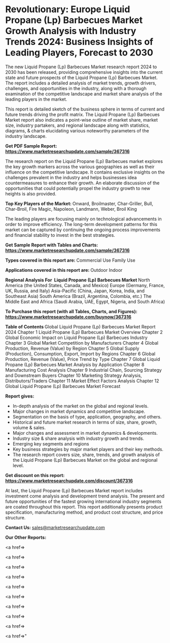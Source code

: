 # Revolutionary: Europe Liquid Propane (Lp) Barbecues Market Growth Analysis with Industry Trends 2024: Business Insights of Leading Players, Forecast to 2030

The new Liquid Propane (Lp) Barbecues Market research report 2024 to 2030 has been released, providing comprehensive insights into the current state and future prospects of the Liquid Propane (Lp) Barbecues Market. The report includes a detailed analysis of market trends, growth drivers, challenges, and opportunities in the industry, along with a thorough examination of the competitive landscape and market share analysis of the leading players in the market.

This report is detailed sketch of the business sphere in terms of current and future trends driving the profit matrix. The Liquid Propane (Lp) Barbecues Market report also indicates a point-wise outline of market share, market size, industry partakers, and regional landscape along with statistics, diagrams, &amp; charts elucidating various noteworthy parameters of the industry landscape.

<strong><b>Get PDF Sample Report: <a href=https://www.marketresearchupdate.com/sample/367316>https://www.marketresearchupdate.com/sample/367316</a></b></strong>

The research report on the Liquid Propane (Lp) Barbecues market explores the key growth markers across the various geographies as well as their influence on the competitive landscape. It contains exclusive insights on the challenges prevalent in the industry and helps businesses idea countermeasures to enhance their growth. An elaborate discussion of the opportunities that could potentially propel the industry growth to new heights is also provided.

<strong><b>Top Key Players of the Market:
</b></strong>Onward, Broilmaster, Char-Griller, Bull, Char-Broil, Fire Magic, Napoleon, Landmann, Weber, Broil King<strong><b>
</b></strong>

The leading players are focusing mainly on technological advancements in order to improve efficiency. The long-term development patterns for this market can be captured by continuing the ongoing process improvements and financial stability to invest in the best strategies.

<strong><b>Get Sample Report with Tables and Charts: <a href=https://www.marketresearchupdate.com/sample/367316>https://www.marketresearchupdate.com/sample/367316</a></b></strong>

<strong><b>Types covered in this report are:
</b></strong>Commercial Use
Family Use<strong><b>
</b></strong>

<strong><b>Applications covered in this report are:
</b></strong>Outdoor
Indoor<strong><b>
</b></strong>

<strong><b>Regional Analysis For  Liquid Propane (Lp) Barbecues Market</b></strong><strong><b>
</b></strong>North America (the United States, Canada, and Mexico)
Europe (Germany, France, UK, Russia, and Italy)
Asia-Pacific (China, Japan, Korea, India, and Southeast Asia)
South America (Brazil, Argentina, Colombia, etc.)
The Middle East and Africa (Saudi Arabia, UAE, Egypt, Nigeria, and South Africa)

<strong><b>To Purchase this report (with all Tables, Charts, and Figures): <a href=https://www.marketresearchupdate.com/buynow/367316>https://www.marketresearchupdate.com/buynow/367316</a></b></strong>

<strong><b>Table of Contents</b></strong><strong><b>
</b></strong>Global Liquid Propane (Lp) Barbecues Market Report 2024
Chapter 1 Liquid Propane (Lp) Barbecues Market Overview
Chapter 2 Global Economic Impact on Liquid Propane (Lp) Barbecues Industry
Chapter 3 Global Market Competition by Manufacturers
Chapter 4 Global Production, Revenue (Value) by Region
Chapter 5 Global Supply (Production), Consumption, Export, Import by Regions
Chapter 6 Global Production, Revenue (Value), Price Trend by Type
Chapter 7 Global Liquid Propane (Lp) Barbecues Market Analysis by Application
Chapter 8 Manufacturing Cost Analysis
Chapter 9 Industrial Chain, Sourcing Strategy and Downstream Buyers
Chapter 10 Marketing Strategy Analysis, Distributors/Traders
Chapter 11 Market Effect Factors Analysis
Chapter 12 Global Liquid Propane (Lp) Barbecues Market Forecast

<strong><b>Report gives:</b></strong>

- In-depth analysis of the market on the global and regional levels.
- Major changes in market dynamics and competitive landscape.
- Segmentation on the basis of type, application, geography, and others.
- Historical and future market research in terms of size, share, growth, volume &amp; sales.
- Major changes and assessment in market dynamics &amp; developments.
- Industry size &amp; share analysis with industry growth and trends.
- Emerging key segments and regions
- Key business strategies by major market players and their key methods.
- The research report covers size, share, trends, and growth analysis of the Liquid Propane (Lp) Barbecues Market on the global and regional level.

<strong><b>Get discount on this report: <a href=https://www.marketresearchupdate.com/discount/367316>https://www.marketresearchupdate.com/discount/367316</a></b></strong>

At last, the Liquid Propane (Lp) Barbecues Market report includes investment come analysis and development trend analysis. The present and future opportunities of the fastest growing international industry segments are coated throughout this report. This report additionally presents product specification, manufacturing method, and product cost structure, and price structure.

<strong><b>Contact Us:
</b></strong>sales@marketresearchupdate.com

<strong>Our Other Reports:</strong>

<a href=></a>

<a href=></a>

<a href=></a>

<a href=></a>

<a href=></a>

<a href=></a>

<a href=></a>

<a href=></a>

<a href=></a>

<a href=></a>"

